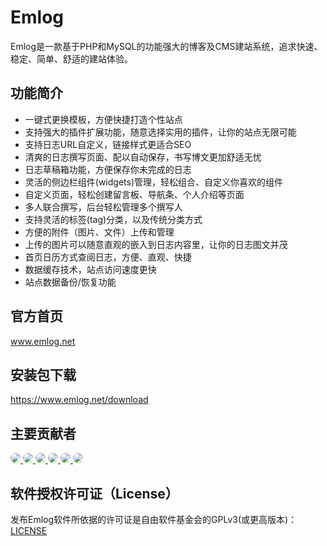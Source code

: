 # Emlog

Emlog是一款基于PHP和MySQL的功能强大的博客及CMS建站系统，追求快速、稳定、简单、舒适的建站体验。


## 功能简介

* 一键式更换模板，方便快捷打造个性站点
* 支持强大的插件扩展功能，随意选择实用的插件，让你的站点无限可能
* 支持日志URL自定义，链接样式更适合SEO
* 清爽的日志撰写页面、配以自动保存，书写博文更加舒适无忧
* 日志草稿箱功能，方便保存你未完成的日志
* 灵活的侧边栏组件(widgets)管理，轻松组合、自定义你喜欢的组件
* 自定义页面，轻松创建留言板、导航条、个人介绍等页面
* 多人联合撰写，后台轻松管理多个撰写人
* 支持灵活的标签(tag)分类，以及传统分类方式
* 方便的附件（图片、文件）上传和管理
* 上传的图片可以随意直观的嵌入到日志内容里，让你的日志图文并茂
* 首页日历方式查阅日志，方便、直观、快捷
* 数据缓存技术，站点访问速度更快
* 站点数据备份/恢复功能


## 官方首页

www.emlog.net

## 安装包下载

https://www.emlog.net/download



## 主要贡献者
<a href="https://github.com/emlog" target="_blank">
<img style="border-radius:999px" src="https://avatars.githubusercontent.com/u/4344235?s=40"/>
</a>
<a href="https://github.com/colt-evil" target="_blank">
<img style="border-radius:999px" src="https://avatars.githubusercontent.com/u/4045157?s=40"/>
</a>
<a href="https://github.com/Baiqiang" target="_blank">
<img style="border-radius:999px" src="https://avatars.githubusercontent.com/u/2390434?s=40"/>
</a>
<a href="https://github.com/aweika" target="_blank">
<img style="border-radius:999px" src="https://avatars.githubusercontent.com/u/4565941?s=40"/>
</a>
<a href="https://github.com/vibbow" target="_blank">
<img style="border-radius:999px" src="https://avatars.githubusercontent.com/u/6408107?s=40"/>
</a>
<a href="https://github.com/kohunglee" target="_blank">
<img style="border-radius:999px" src="https://avatars.githubusercontent.com/u/33373536?s=40"/>
</a>


## 软件授权许可证（License）
发布Emlog软件所依据的许可证是自由软件基金会的GPLv3(或更高版本)：[LICENSE](/license.txt)


